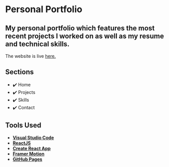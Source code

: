 <h1>Personal Portfolio</h1>
<h2>My personal portfolio which features the most recent projects I worked on as well as my resume and technical skills.</h2>
<p>The website is live <a href="https://cristimanea26.github.io/" target="_blank" rel="nofollow">here.</a></p>

<h2>Sections</h2>
<ul>
  <li><g-emoji class="g-emoji" alias="heavy_check_mark" fallback-src="https://github.githubassets.com/images/icons/emoji/unicode/2714.png">✔️</g-emoji> Home</li>
  <li><g-emoji class="g-emoji" alias="heavy_check_mark" fallback-src="https://github.githubassets.com/images/icons/emoji/unicode/2714.png">✔️</g-emoji> Projects</li>
  <li><g-emoji class="g-emoji" alias="heavy_check_mark" fallback-src="https://github.githubassets.com/images/icons/emoji/unicode/2714.png">✔️</g-emoji> Skills</li>
  <li><g-emoji class="g-emoji" alias="heavy_check_mark" fallback-src="https://github.githubassets.com/images/icons/emoji/unicode/2714.png">✔️</g-emoji> Contact</li>
</ul>

<h2>Tools Used</h2>
<ul>
  <li><a href="https://code.visualstudio.com" rel="nofollow"><b>Visual Studio Code</b></a></li>
  <li><a href="https://reactjs.org" rel="nofollow"><b>ReactJS</b></a></li>
  <li><a href="https://create-react-app.dev" rel="nofollow"><b>Create React App</b></a></li>
  <li><a href="https://www.framer.com/motion/" rel="nofollow"><b>Framer Motion</b></a></li>
  <li><a href="https://create-react-app.dev/docs/deployment/#github-pages" rel="nofollow"><b>GitHub Pages</b></a></li>
</ul>

